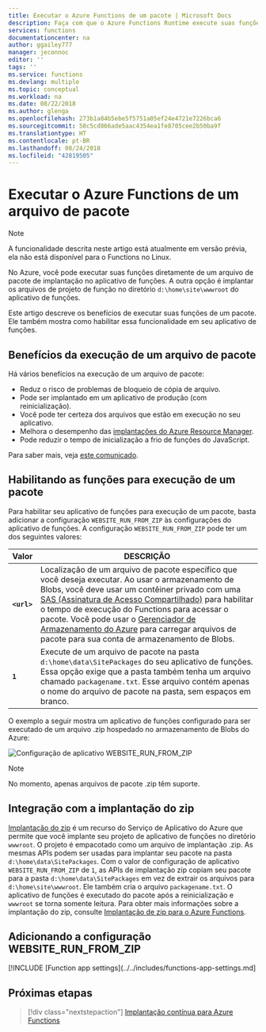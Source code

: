 ```yaml
---
title: Executar o Azure Functions de um pacote | Microsoft Docs
description: Faça com que o Azure Functions Runtime execute suas funções montando um arquivo de pacote de implantação que contém os arquivos de projeto do aplicativo de funções.
services: functions
documentationcenter: na
author: ggailey777
manager: jeconnoc
editor: ''
tags: ''
ms.service: functions
ms.devlang: multiple
ms.topic: conceptual
ms.workload: na
ms.date: 08/22/2018
ms.author: glenga
ms.openlocfilehash: 273b1a84b5ebe5f5751a05ef24e4721e7226bca6
ms.sourcegitcommit: 58c5cd866ade5aac4354ea1fe8705cee2b50ba9f
ms.translationtype: HT
ms.contentlocale: pt-BR
ms.lasthandoff: 08/24/2018
ms.locfileid: "42819505"
---
```

# <a name="run-your-azure-functions-from-a-package-file"></a>Executar o Azure Functions de um arquivo de pacote

> [!NOTE]
> A funcionalidade descrita neste artigo está atualmente em versão prévia, ela não está disponível para o Functions no Linux.

No Azure, você pode executar suas funções diretamente de um arquivo de pacote de implantação no aplicativo de funções. A outra opção é implantar os arquivos de projeto de função no diretório `d:\home\site\wwwroot` do aplicativo de funções.

Este artigo descreve os benefícios de executar suas funções de um pacote. Ele também mostra como habilitar essa funcionalidade em seu aplicativo de funções.

## <a name="benefits-of-running-from-a-package-file"></a>Benefícios da execução de um arquivo de pacote
  
Há vários benefícios na execução de um arquivo de pacote:

+ Reduz o risco de problemas de bloqueio de cópia de arquivo.
+ Pode ser implantado em um aplicativo de produção (com reinicialização).
+ Você pode ter certeza dos arquivos que estão em execução no seu aplicativo.
+ Melhora o desempenho das [implantações do Azure Resource Manager](functions-infrastructure-as-code.md).
+ Pode reduzir o tempo de inicialização a frio de funções do JavaScript.

Para saber mais, veja [este comunicado](https://github.com/Azure/app-service-announcements/issues/84).

## <a name="enabling-functions-to-run-from-a-package"></a>Habilitando as funções para execução de um pacote

Para habilitar seu aplicativo de funções para execução de um pacote, basta adicionar a configuração `WEBSITE_RUN_FROM_ZIP` às configurações do aplicativo de funções. A configuração `WEBSITE_RUN_FROM_ZIP` pode ter um dos seguintes valores:

| Valor  | DESCRIÇÃO  |
|---------|---------|
|**`<url>`**  | Localização de um arquivo de pacote específico que você deseja executar. Ao usar o armazenamento de Blobs, você deve usar um contêiner privado com uma [SAS (Assinatura de Acesso Compartilhado)](../vs-azure-tools-storage-manage-with-storage-explorer.md#attach-a-storage-account-by-using-a-shared-access-signature-sas) para habilitar o tempo de execução do Functions para acessar o pacote. Você pode usar o [Gerenciador de Armazenamento do Azure](https://azure.microsoft.com/features/storage-explorer/) para carregar arquivos de pacote para sua conta de armazenamento de Blobs.         |
| **`1`**  | Execute de um arquivo de pacote na pasta `d:\home\data\SitePackages` do seu aplicativo de funções. Essa opção exige que a pasta também tenha um arquivo chamado `packagename.txt`. Esse arquivo contém apenas o nome do arquivo de pacote na pasta, sem espaços em branco. |

O exemplo a seguir mostra um aplicativo de funções configurado para ser executado de um arquivo .zip hospedado no armazenamento de Blobs do Azure:

![Configuração de aplicativo WEBSITE_RUN_FROM_ZIP](./media/run-functions-from-deployment-package/run-from-zip-app-setting-portal.png)

> [!NOTE]
> No momento, apenas arquivos de pacote .zip têm suporte.

## <a name="integration-with-zip-deployment"></a>Integração com a implantação do zip

[Implantação do zip][Zip deployment for Azure Functions] é um recurso do Serviço de Aplicativo do Azure que permite que você implante seu projeto de aplicativo de funções no diretório `wwwroot`. O projeto é empacotado como um arquivo de implantação .zip. As mesmas APIs podem ser usadas para implantar seu pacote na pasta `d:\home\data\SitePackages`. Com o valor de configuração de aplicativo `WEBSITE_RUN_FROM_ZIP` de `1`, as APIs de implantação zip copiam seu pacote para a pasta `d:\home\data\SitePackages` em vez de extrair os arquivos para `d:\home\site\wwwroot`. Ele também cria o arquivo `packagename.txt`. O aplicativo de funções é executado do pacote após a reinicialização e `wwwroot` se torna somente leitura. Para obter mais informações sobre a implantação do zip, consulte [Implantação de zip para o Azure Functions](deployment-zip-push.md).

## <a name="adding-the-websiterunfromzip-setting"></a>Adicionando a configuração WEBSITE_RUN_FROM_ZIP

[!INCLUDE [Function app settings](../../includes/functions-app-settings.md]

## <a name="next-steps"></a>Próximas etapas

> [!div class="nextstepaction"]
> [Implantação contínua para Azure Functions](functions-continuous-deployment.md)

[Zip deployment for Azure Functions]: deployment-zip-push.md